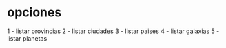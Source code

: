 # opciones

1 - listar provincias
2 - listar ciudades
3 - listar paises
4 - listar galaxias
5 - listar planetas
